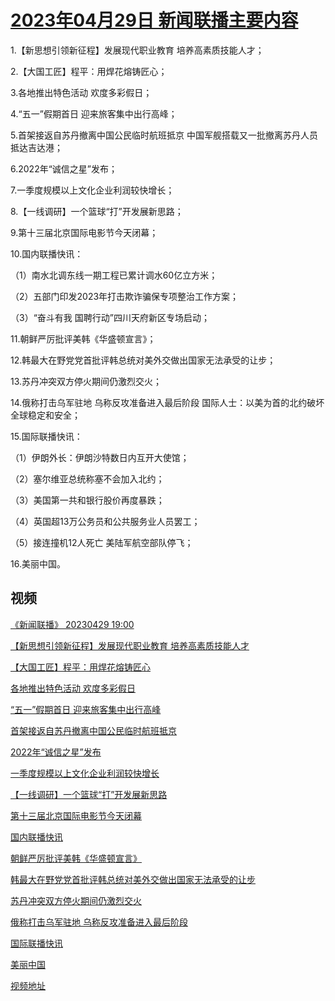 # [2023年04月29日 新闻联播主要内容](https://tv.cctv.com/lm/xwlb/day/20230429.shtml)

1.【新思想引领新征程】发展现代职业教育 培养高素质技能人才；

2.【大国工匠】程平：用焊花熔铸匠心；

3.各地推出特色活动 欢度多彩假日；

4.“五一”假期首日 迎来旅客集中出行高峰；

5.首架接返自苏丹撤离中国公民临时航班抵京 中国军舰搭载又一批撤离苏丹人员抵达吉达港；

6.2022年“诚信之星”发布；

7.一季度规模以上文化企业利润较快增长；

8.【一线调研】一个篮球“打”开发展新思路；

9.第十三届北京国际电影节今天闭幕；

10.国内联播快讯：

（1）南水北调东线一期工程已累计调水60亿立方米；

（2）五部门印发2023年打击欺诈骗保专项整治工作方案；

（3）“奋斗有我 国聘行动”四川天府新区专场启动；

11.朝鲜严厉批评美韩《华盛顿宣言》；

12.韩最大在野党党首批评韩总统对美外交做出国家无法承受的让步；

13.苏丹冲突双方停火期间仍激烈交火；

14.俄称打击乌军驻地 乌称反攻准备进入最后阶段 国际人士：以美为首的北约破坏全球稳定和安全；

15.国际联播快讯：

（1）伊朗外长：伊朗沙特数日内互开大使馆；

（2）塞尔维亚总统称塞不会加入北约；

（3）美国第一共和银行股价再度暴跌；

（4）英国超13万公务员和公共服务业人员罢工；

（5）接连撞机12人死亡 美陆军航空部队停飞；

16.美丽中国。

## 视频

[《新闻联播》 20230429 19:00](https://tv.cctv.com/2023/04/29/VIDEir3tVhWwvzPoOThdKV2D230429.shtml)

[【新思想引领新征程】发展现代职业教育 培养高素质技能人才](https://tv.cctv.com/2023/04/29/VIDEA3j83zFWiTRX8Yp7zocH230429.shtml)

[【大国工匠】程平：用焊花熔铸匠心](https://tv.cctv.com/2023/04/29/VIDEdxBfAGnGeXMkaoSNpl1x230429.shtml)

[各地推出特色活动 欢度多彩假日](https://tv.cctv.com/2023/04/29/VIDEQx18Ol59NeuS3SPqZ8Os230429.shtml)

[“五一”假期首日 迎来旅客集中出行高峰](https://tv.cctv.com/2023/04/29/VIDEa5Upn9AGXMFcx5XiLroe230429.shtml)

[首架接返自苏丹撤离中国公民临时航班抵京](https://tv.cctv.com/2023/04/29/VIDEdOanpDkEmgU7RVa20jO8230429.shtml)

[2022年“诚信之星”发布](https://tv.cctv.com/2023/04/29/VIDEUvTg3wLfmSMISfpBJIQx230429.shtml)

[一季度规模以上文化企业利润较快增长](https://tv.cctv.com/2023/04/29/VIDE6e85tSezBvKnNDx0d4IX230429.shtml)

[【一线调研】一个篮球“打”开发展新思路](https://tv.cctv.com/2023/04/29/VIDErnwdCjmTIyriZ1NFwigs230429.shtml)

[第十三届北京国际电影节今天闭幕](https://tv.cctv.com/2023/04/29/VIDEQEzitLo12kNYnwUT79CF230429.shtml)

[国内联播快讯](https://tv.cctv.com/2023/04/29/VIDEzCsE70gQvFnqESokwq9H230429.shtml)

[朝鲜严厉批评美韩《华盛顿宣言》](https://tv.cctv.com/2023/04/29/VIDEeWAyfjsKFIgpOkn2FXwT230429.shtml)

[韩最大在野党党首批评韩总统对美外交做出国家无法承受的让步](https://tv.cctv.com/2023/04/29/VIDEcLr7QjcyQSDbjvBgRAgB230429.shtml)

[苏丹冲突双方停火期间仍激烈交火](https://tv.cctv.com/2023/04/29/VIDE5hj9KuU1ZloH8nwfORye230429.shtml)

[俄称打击乌军驻地 乌称反攻准备进入最后阶段](https://tv.cctv.com/2023/04/29/VIDE3ZVVcCG94yha83ttXMN8230429.shtml)

[国际联播快讯](https://tv.cctv.com/2023/04/29/VIDE9oMgD1wz4bGU2tYy490t230429.shtml)

[美丽中国](https://tv.cctv.com/2023/04/29/VIDEC0evmGBSscLRkCBsEZlC230429.shtml)

[视频地址](https://tv.cctv.com/lm/xwlb/day/20230429.shtml) 

